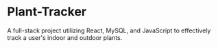 # Plant-Tracker
A full-stack project utilizing React, MySQL, and JavaScript to effectively track a user's indoor and outdoor plants.

